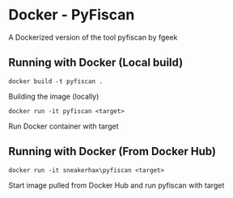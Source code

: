 # Docker - PyFiscan

A Dockerized version of the tool pyfiscan by fgeek

## Running with Docker (Local build)

```docker build -t pyfiscan .```

Building the image (locally)

```docker run -it pyfiscan <target>```

Run Docker container with target

## Running with Docker (From Docker Hub)

```docker run -it sneakerhax\pyfiscan <target>```

Start image pulled from Docker Hub and run pyfiscan with target


